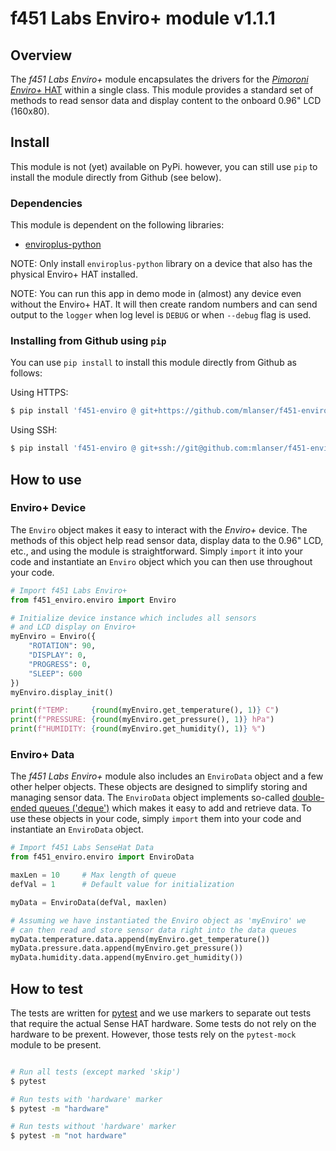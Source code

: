 # f451 Labs Enviro+ module v1.1.1

## Overview

The *f451 Labs Enviro+* module encapsulates the drivers for the [*Pimoroni Enviro+* HAT](https://shop.pimoroni.com/products/enviro?variant=31155658457171) within a single class. This module provides a standard set of methods to read sensor data and display content to the onboard 0.96" LCD (160x80).

## Install

This module is not (yet) available on PyPi. however, you can still use `pip` to install the module directly from Github (see below).

### Dependencies

This module is dependent on the following libraries:

- [enviroplus-python](https://github.com/pimoroni/enviroplus-python/)

NOTE: Only install `enviroplus-python` library on a device that also has the physical Enviro+ HAT installed.

NOTE: You can run this app in demo mode in (almost) any device even without the Enviro+ HAT. It will then create random numbers and can send output to the `logger` when log level is `DEBUG` or when `--debug` flag is used.

### Installing from Github using `pip`

You can use `pip install` to install this module directly from Github as follows:

Using HTTPS:

```bash
$ pip install 'f451-enviro @ git+https://github.com/mlanser/f451-enviro.git'
```

Using SSH:

```bash
$ pip install 'f451-enviro @ git+ssh://git@github.com:mlanser/f451-enviro.git'
```

## How to use

### Enviro+ Device

The `Enviro` object makes it easy to interact with the *Enviro+* device. The methods of this object help read sensor data, display data to the 0.96" LCD, etc., and using the module is straightforward. Simply `import` it into your code and instantiate an `Enviro` object which you can then use throughout your code.

```Python
# Import f451 Labs Enviro+
from f451_enviro.enviro import Enviro

# Initialize device instance which includes all sensors
# and LCD display on Enviro+
myEnviro = Enviro({
    "ROTATION": 90,
    "DISPLAY": 0,
    "PROGRESS": 0,
    "SLEEP": 600    
})
myEnviro.display_init()

print(f"TEMP:     {round(myEnviro.get_temperature(), 1)} C")
print(f"PRESSURE: {round(myEnviro.get_pressure(), 1)} hPa")
print(f"HUMIDITY: {round(myEnviro.get_humidity(), 1)} %")
```

### Enviro+ Data

The *f451 Labs Enviro+* module also includes an `EnviroData` object and a few other helper objects. These objects are designed to simplify storing and managing sensor data. The `EnviroData` object implements so-called [double-ended queues ('deque')](https://docs.python.org/3/library/collections.html#deque-objects) which makes it easy to add and retrieve data. To use these objects in your code, simply `import` them into your code and instantiate an `EnviroData` object.

```Python
# Import f451 Labs SenseHat Data
from f451_enviro.enviro import EnviroData

maxLen = 10     # Max length of queue
defVal = 1      # Default value for initialization

myData = EnviroData(defVal, maxlen)

# Assuming we have instantiated the Enviro object as 'myEnviro' we
# can then read and store sensor data right into the data queues
myData.temperature.data.append(myEnviro.get_temperature())
myData.pressure.data.append(myEnviro.get_pressure())
myData.humidity.data.append(myEnviro.get_humidity())
```

## How to test

The tests are written for [pytest](https://docs.pytest.org/en/7.1.x/contents.html) and we use markers to separate out tests that require the actual Sense HAT hardware. Some tests do not rely on the hardware to be prexent. However, those tests rely on the `pytest-mock` module to be present.

```bash

# Run all tests (except marked 'skip')
$ pytest

# Run tests with 'hardware' marker
$ pytest -m "hardware"

# Run tests without 'hardware' marker
$ pytest -m "not hardware"
```
